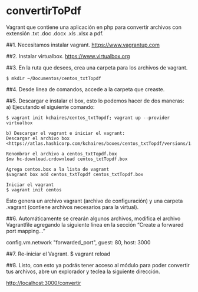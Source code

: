 # convertirToPdf
Vagrant que contiene una aplicación en php para convertir archivos con extensión .txt .doc .docx .xls .xlsx a pdf.

##1.  Necesitamos instalar vagrant.
<https://www.vagrantup.com>	

##2.  Instalar virtualbox.
<https://www.virtualbox.org>

##3.  En la ruta que desees, crea una carpeta para los archivos de vagrant.

    $ mkdir ~/Documentos/centos_txtTopdf
##4.  Desde linea de comandos, accede a la carpeta que creaste.

##5. Descargar e instalar el box, esto lo podemos hacer de dos maneras:  
    a) Ejecutando el siguiente comando:
    
    $ vagrant init kchaires/centos_txtTopdf; vagrant up --provider virtualbox
    
    b) Descargar el vagrant e iniciar el vagrant:
    Descargar el archivo box
    <https://atlas.hashicorp.com/kchaires/boxes/centos_txtTopdf/versions/1.0.0/providers/virtualbox.box>

    Renombrar el archivo a centos_txtTopdf.box
    $mv hc-download.crdownload centos_txtTopdf.box

    Agrega centos.box a la lista de vagrant
    $vagrant box add centos_txtTopdf centos_txtTopdf.box

    Iniciar el vagrant
    $ vagrant init centos    

Esto genera un archivo vagrant (archivo de configuración) y una carpeta .vagrant (contiene archivos necesarios para la virtual).

##6.  Automáticamente se crearán algunos archivos, modifica el archivo Vagrantfile agregando la siguiente línea en la sección “Create a forwared port mapping...”

config.vm.network
 "forwarded_port", guest: 80, host: 3000

##7.  Re-iniciar el Vagrant.
    $ vagrant reload

##8.  Listo, con esto ya podrás tener acceso al módulo para poder convertir tus archivos, abre un explorador y teclea la siguiente dirección.

<http://localhost:3000/convertir>
